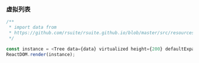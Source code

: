 ### 虚拟列表

<!--start-code-->

```js
/**
 * import data from
 * https://github.com/rsuite/rsuite.github.io/blob/master/src/resources/data/city-simplified.js
 */

const instance = <Tree data={data} virtualized height={200} defaultExpandAll />;
ReactDOM.render(instance);
```

<!--end-code-->
